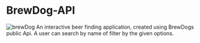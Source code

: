 # BrewDog-API
![brewDog](https://user-images.githubusercontent.com/97288818/161600963-2e3a5bb2-cebf-4bd7-8dd5-0236865c665d.png)
An interactive beer finding application, created using BrewDogs public Api.
A user can search by name of filter by the given options.
